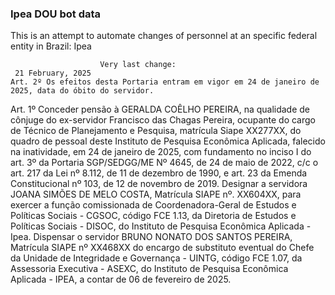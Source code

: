  ### Ipea DOU bot data
 This is an attempt to automate changes of personnel at an specific federal entity in Brazil: Ipea
 
                        Very last change: 
 	 21 February, 2025
	Art. 2º Os efeitos desta Portaria entram em vigor em 24 de janeiro de 2025, data do óbito do servidor.
Art. 1º Conceder pensão à GERALDA COÊLHO PEREIRA, na qualidade de cônjuge do ex-servidor Francisco das Chagas Pereira, ocupante do cargo de Técnico de Planejamento e Pesquisa, matrícula Siape XX277XX, do quadro de pessoal deste Instituto de Pesquisa Econômica Aplicada, falecido na inatividade, em 24 de janeiro de 2025, com fundamento no inciso I do art. 3º da Portaria SGP/SEDGG/ME Nº 4645, de 24 de maio de 2022, c/c o art. 217 da Lei nº 8.112, de 11 de dezembro de 1990, e art. 23 da Emenda Constitucional nº 103, de 12 de novembro de 2019.
Designar a servidora JOANA SIMÕES DE MELO COSTA, Matrícula SIAPE nº. XX604XX, para exercer a função comissionada de Coordenadora-Geral de Estudos e Políticas Sociais - CGSOC, código FCE 1.13, da Diretoria de Estudos e Políticas Sociais - DISOC, do Instituto de Pesquisa Econômica Aplicada - Ipea.
Dispensar o servidor BRUNO NONATO DOS SANTOS PEREIRA, Matrícula SIAPE nº XX468XX do encargo de substituto eventual do Chefe da Unidade de Integridade e Governança - UINTG, código FCE 1.07, da Assessoria Executiva - ASEXC, do Instituto de Pesquisa Econômica Aplicada - IPEA, a contar de 06 de fevereiro de 2025.
